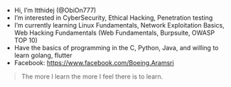 - Hi, I’m Itthidej (@ObiOn777)
- I’m interested in CyberSecurity, Ethical Hacking, Penetration testing
- I’m currently learning Linux Fundamentals, Network Exploitation Basics, Web Hacking Fundamentals (Web Fundamentals, Burpsuite, OWASP TOP 10)
- Have the basics of programming in the C, Python, Java, and willing to learn golang, flutter
- Facebook: https://www.facebook.com/Boeing.Aramsri

> The more I learn the more I feel there is to learn.

<!---
ObiOn777/ObiOn777 is a ✨ special ✨ repository because its `README.md` (this file) appears on your GitHub profile.
You can click the Preview link to take a look at your changes.
--->
